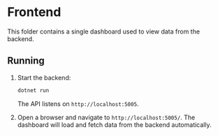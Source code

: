 # Frontend

This folder contains a single dashboard used to view data from the backend.

## Running

1. Start the backend:
   ```bash
   dotnet run
   ```
   The API listens on `http://localhost:5005`.

2. Open a browser and navigate to `http://localhost:5005/`.
   The dashboard will load and fetch data from the backend automatically.
